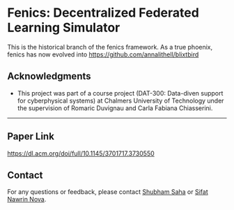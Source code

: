 # Fenics: Decentralized Federated Learning Simulator

This is the historical branch of the fenics framework. As a true phoenix, fenics has now evolved into https://github.com/annalithell/blixtbird

## Acknowledgments

- This project was part of a course project (DAT-300: Data-diven support for cyberphysical systems) at Chalmers University of Technology under the supervision of Romaric Duvignau and Carla Fabiana Chiasserini.

---

## Paper Link
https://dl.acm.org/doi/full/10.1145/3701717.3730550

## Contact

For any questions or feedback, please contact [Shubham Saha](mailto:shuvsaha7@gmail.com) or [Sifat Nawrin Nova](mailto:nawrinnova04@gmail.com).
